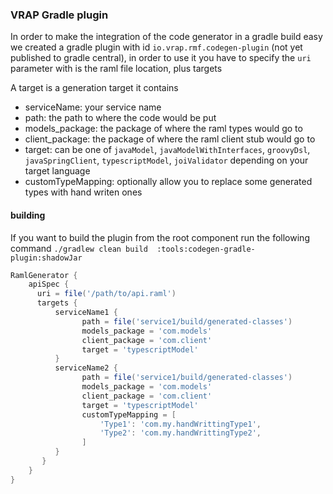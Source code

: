 ### VRAP Gradle plugin

In order to make the integration of the code generator in a gradle build easy we created a gradle plugin with id
`io.vrap.rmf.codegen-plugin` (not yet published to gradle central), in order to use it you have to specify the `uri`
parameter with is the raml file location, plus targets


A target is a generation target it contains

   * serviceName: your service name
   * path: the path to where the code would be put
   * models_package: the package of where the raml types would go to
   * client_package: the package of where the raml client stub would go to
   * target: can be one of `javaModel`, `javaModelWithInterfaces`, `groovyDsl`, `javaSpringClient`, `typescriptModel`, `joiValidator` depending on your target language
   * customTypeMapping: optionally allow you to replace some generated types with hand writen ones

#### building

If you want to build the plugin from the root component run the following command `./gradlew clean build  :tools:codegen-gradle-plugin:shadowJar`

```groovy
RamlGenerator {
    apiSpec {
      uri = file('/path/to/api.raml')
      targets {
          serviceName1 {
                path = file('service1/build/generated-classes')
                models_package = 'com.models'
                client_package = 'com.client'
                target = 'typescriptModel'
          }
          serviceName2 {
                path = file('service1/build/generated-classes')
                models_package = 'com.models'
                client_package = 'com.client'
                target = 'typescriptModel'
                customTypeMapping = [
                    'Type1': 'com.my.handWrittingType1',
                    'Type2': 'com.my.handWrittingType2',
                ]
          }
       }
    }
}

```
